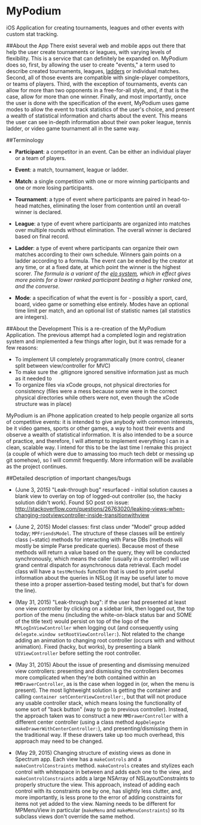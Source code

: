 # MyPodium
iOS Application for creating tournaments, leagues and other events with custom stat tracking.

##About the App
There exist several web and mobile apps out there that help the user create tournaments or leagues, with varying levels of flexibility. This is a service that can definitely be expanded on. MyPodium does so, first, by allowing the user to create "events," a term used to describe created tournaments, leagues, [ladders](http://en.wikipedia.org/wiki/Ladder_tournament) or individual matches. Second, all of those events are compatible with single-player competitors, or teams of players. Third, with the exception of tournaments, events can allow for more than two opponents in a free-for-all style, and, if that is the case, allow for more than one winner. Finally, and most importantly, once the user is done with the specification of the event, MyPodium uses game modes to allow the event to track statistics of the user's choice, and present a wealth of statistical information and charts about the event. This means the user can see in-depth information about their own poker league, tennis ladder, or video game tournament all in the same way.

##Terminology
- **Participant**: a competitor in an event. Can be either an individual player or a team of players.

- **Event**: a match, tournament, league or ladder.

- **Match**: a single competition with one or more winning participants and one or more losing participants.

- **Tournament**: a type of event where participants are paired in head-to-head matches, eliminating the loser from contention until an overall winner is declared.

- **League**: a type of event where participants are organized into matches over multiple rounds without elimination. The overall winner is declared based on final record.

- **Ladder**: a type of event where participants can organize their own matches according to their own schedule. Winners gain points on a ladder according to a formula. The event can be ended by the creator at any time, or at a fixed date, at which point the winner is the highest scorer. *The formula is a variant of the [elo system](http://en.wikipedia.org/wiki/Elo_rating_system), which in effect gives more points for a lower ranked participant beating a higher ranked one, and the converse.*

- **Mode**: a specification of what the event is for - possibly a sport, card, board, video game or something else entirely. Modes have an optional time limit per match, and an optional list of statistic names (all statistics are integers). 

##About the Development
This is a re-creation of the MyPodium Application. The previous attempt had a completed login and registration system and implemented a few things after login, but it was remade for a few reasons:
- To implement UI completely programmatically (more control, cleaner split between view/controller for MVC)
- To make sure the .gitignore ignored sensitive information just as much as it needed to
- To organize files via xCode groups, not physical directories for consistency (files were a mess because some were in the correct physical directories while others were not, even though the xCode structure was in place)

MyPodium is an iPhone application created to help people organize all sorts of competitive events: it is intended to give anybody with common interests, be it video games, sports or other games, a way to host their events and observe a wealth of statistical information. It is also intended to be a source of practice, and therefore, I will attempt to implement everything I can in a clean, scalable way. I intend for this to be the last time I remake this project (a couple of which were due to amassing too much tech debt or messing up git somehow), so I will commit frequently. More information will be available as the project continues.

##Detailed description of important changes/bugs
- (June 3, 2015) "Leak-through bug" resurfaced - initial solution causes a blank view to overlay on top of logged-out controller (so, the hacky solution didn't work). Found SO post on issue: http://stackoverflow.com/questions/26763020/leaking-views-when-changing-rootviewcontroller-inside-transitionwithview

- (June 2, 2015) Model classes: first class under "Model" group added today; `MPFriendsModel`. The structure of these classes will be entirely class (~static) methods for interacting with Parse DBs (methods will mostly be simple Parse predicate queries). Because most of these methods will return a value based on the query, they will be conducted synchronously, which means the caller (usually in a controller) will use grand central dispatch for asynchronous data retrieval. Each model class will have a `testMethods` function that is used to print useful information about the queries in NSLog (it may be useful later to move these into a proper assertion-based testing model, but that's for down the line).

- (May 31, 2015) "Leak-through bug": if the user had presented at least one view controller by clicking on a sidebar link, then logged out, the top portion of the menu (including the white-on-black status bar and SOME of the title text) would persist on top of the logo of the `MPLogInViewController` when logging out (and consequently using `delegate.window setRootViewController:`). Not related to the change adding an animation to changing root controller (occurs with and without animation). Fixed (hacky, but works), by presenting a blank `UIViewController` before setting the root controller.

- (May 31, 2015) About the issue of presenting and dismissing menuized view controllers: presenting and dismissing the controllers becomes more complicated when they're both contained within an `MMDrawerController`, as is the case when logged in (or, when the menu is present). The most lightweight solution is getting the container and calling `container setCenterViewController:`, but that will not produce any usable controller stack, which means losing the functionality of some sort of "back button" (way to go to previous controller). Instead, the approach taken was to construct a new `MMDrawerController` with a different center controller (using a class method `AppDelegate makeDrawerWithCenterController:`), and presenting/dismissing them in the traditional way. If these drawers take up too much overhead, this approach may need to be changed.

- (May 29, 2015) Changing structure of existing views as done in Spectrum app. Each view has a `makeControls` and a `makeControlConstraints` method. `makeControls` creates and stylizes each control with whitespace in between and adds each one to the view, and `makeControlConstraints` adds a large NSArray of NSLayoutConstraints to properly structure the view. This approach, instead of adding each control with its constraints one by one, has slightly less clutter, and, more importantly, is less prone to the error of adding constraints for items not yet added to the view. Naming needs to be different for MPMenuView in particular (`makeMenu` and `makeMenuConstraints`) so its subclass views don't override the same method.
